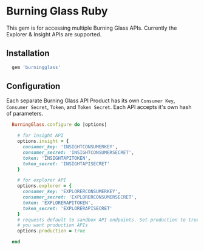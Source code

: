 # Burning Glass Ruby

This gem is for accessing multiple Burning Glass APIs. Currently the Explorer & Insight APIs are supported.

## Installation

```ruby
  gem 'burningglass'
```

## Configuration
Each separate Burning Glass API Product has its own `Consumer Key`, `Consumer Secret`, `Token`, and `Token Secret`. Each API accepts it's own hash of parameters.

```ruby
  BurningGlass.configure do |options|

    # for insight API
    options.insight = {
      consumer_key: 'INSIGHTCONSUMERKEY',
      consumer_secret: 'INSIGHTCONSUMERSECRET',
      token: 'INSIGHTAPITOKEN',
      token_secret: 'INSIGHTAPISECRET'
    }

    # for explorer API
    options.explorer = {
      consumer_key: 'EXPLORERCONSUMERKEY',
      consumer_secret: 'EXPLORERCONSUMERSECRET',
      token: 'EXPLORERAPITOKEN',
      token_secret: 'EXPLORERAPISECRET'
    }
    # requests default to sandbox API endpoints. Set production to true if
    # you want production APIs
    options.production = true

  end
```
